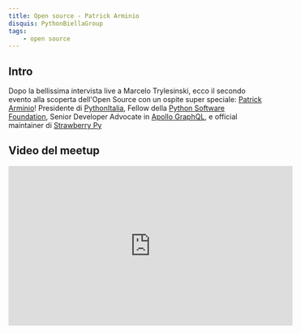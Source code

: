 ```yaml
---
title: Open source - Patrick Arminio
disquis: PythonBiellaGroup
tags:
    - open source
---
```


## Intro

Dopo la bellissima intervista live a Marcelo Trylesinski, ecco il secondo evento alla scoperta dell'Open Source con un ospite super speciale: [Patrick Arminio](https://www.linkedin.com/in/patrickarminio/)! Presidente di [PythonItalia](https://associazione.python.it), Fellow della [Python Software Foundation](https://www.python.org/psf-landing/), Senior Developer Advocate in [Apollo GraphQL](https://www.apollographql.com), e official maintainer di [Strawberry Py](https://strawberry.rocks)

## Video del meetup

<iframe width="560" height="315" src="https://www.youtube.com/embed/Ums1Nt05Gng?si=LUONBZ1jMeOZqkgL" title="YouTube video player" frameborder="0" allow="accelerometer; autoplay; clipboard-write; encrypted-media; gyroscope; picture-in-picture; web-share" allowfullscreen></iframe>